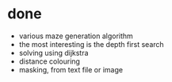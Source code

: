 # done

 - various maze generation algorithm
  - the most interesting is the depth first search
 - solving using dijkstra
 - distance colouring
 - masking, from text file or image
 